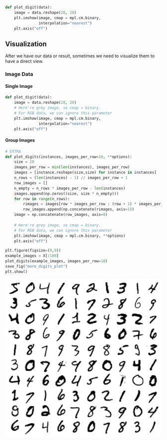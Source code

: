 
```python
def plot_digit(data):
    image = data.reshape(28, 28)
    plt.imshow(image, cmap = mpl.cm.binary,
               interpolation="nearest")
    plt.axis("off")
```
## Visualization

After we have our data or result, sometimes we need to visualize them to have a direct view.


### Image Data

#### Single Image
```python
def plot_digit(data):
    image = data.reshape(28, 28)
    # Here're grey image, so cmap = binary. 
    # For RGB data, we can ignore this parameter
    plt.imshow(image, cmap = mpl.cm.binary,
               interpolation="nearest")
    plt.axis("off")
```


#### Group Images
```python
# EXTRA
def plot_digits(instances, images_per_row=10, **options):
    size = 28
    images_per_row = min(len(instances), images_per_row)
    images = [instance.reshape(size,size) for instance in instances]
    n_rows = (len(instances) - 1) // images_per_row + 1
    row_images = []
    n_empty = n_rows * images_per_row - len(instances)
    images.append(np.zeros((size, size * n_empty)))
    for row in range(n_rows):
        rimages = images[row * images_per_row : (row + 1) * images_per_row]
        row_images.append(np.concatenate(rimages, axis=1))
    image = np.concatenate(row_images, axis=0)
    
    # Here're grey image, so cmap = binary. 
    # For RGB data, we can ignore this parameter
    plt.imshow(image, cmap = mpl.cm.binary, **options)
    plt.axis("off")
```


```python
plt.figure(figsize=(9,9))
example_images = X[:100]
plot_digits(example_images, images_per_row=10)
save_fig("more_digits_plot")
plt.show()
```

    
![image](https://github.com/dynotw/Basic-Machine-Learning-Code/blob/main/visualization/03_classification_files/03_classification_16_1.png)
